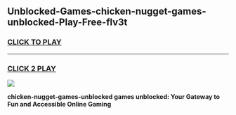 
## Unblocked-Games-chicken-nugget-games-unblocked-Play-Free-flv3t
<h3>
<a href="https://premium76.site?title=chicken-nugget-games-unblocked&ref=20M">CLICK TO PLAY</a></h3>
<hr>

<h3>
<a href="https://premium76.site?title=chicken-nugget-games-unblocked&ref=20M">CLICK 2 PLAY</a>
  
</h3>

<a href="https://premium76.site?title=chicken-nugget-games-unblocked&ref=19M"><img src="https://clearcache.store/games.png"></a>


**chicken-nugget-games-unblocked games unblocked: Your Gateway to Fun and Accessible Online Gaming**
